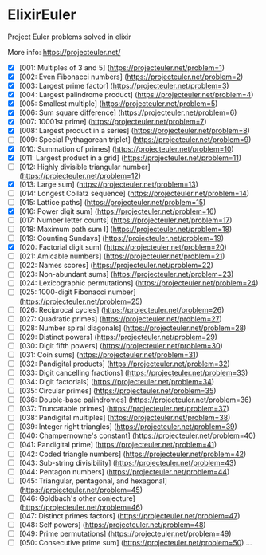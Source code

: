 # ElixirEuler

Project Euler problems solved in elixir

More info: https://projecteuler.net/

- [x] [001: Multiples of 3 and 5] (https://projecteuler.net/problem=1)
- [x] [002: Even Fibonacci numbers] (https://projecteuler.net/problem=2)
- [x] [003: Largest prime factor] (https://projecteuler.net/problem=3)
- [x] [004: Largest palindrome product] (https://projecteuler.net/problem=4)
- [x] [005: Smallest multiple] (https://projecteuler.net/problem=5)
- [x] [006: Sum square difference] (https://projecteuler.net/problem=6)
- [x] [007: 10001st prime] (https://projecteuler.net/problem=7)
- [x] [008: Largest product in a series] (https://projecteuler.net/problem=8)
- [ ] [009: Special Pythagorean triplet] (https://projecteuler.net/problem=9)
- [x] [010: Summation of primes] (https://projecteuler.net/problem=10)
- [x] [011: Largest product in a grid] (https://projecteuler.net/problem=11)
- [ ] [012: Highly divisible triangular number] (https://projecteuler.net/problem=12)
- [x] [013: Large sum] (https://projecteuler.net/problem=13)
- [ ] [014: Longest Collatz sequence] (https://projecteuler.net/problem=14)
- [ ] [015: Lattice paths] (https://projecteuler.net/problem=15)
- [x] [016: Power digit sum] (https://projecteuler.net/problem=16)
- [ ] [017: Number letter counts] (https://projecteuler.net/problem=17)
- [ ] [018: Maximum path sum I] (https://projecteuler.net/problem=18)
- [ ] [019: Counting Sundays] (https://projecteuler.net/problem=19)
- [x] [020: Factorial digit sum] (https://projecteuler.net/problem=20)
- [ ] [021: Amicable numbers] (https://projecteuler.net/problem=21)
- [ ] [022: Names scores] (https://projecteuler.net/problem=22)
- [ ] [023: Non-abundant sums] (https://projecteuler.net/problem=23)
- [ ] [024: Lexicographic permutations] (https://projecteuler.net/problem=24)
- [ ] [025: 1000-digit Fibonacci number] (https://projecteuler.net/problem=25)
- [ ] [026: Reciprocal cycles] (https://projecteuler.net/problem=26)
- [ ] [027: Quadratic primes] (https://projecteuler.net/problem=27)
- [ ] [028: Number spiral diagonals] (https://projecteuler.net/problem=28)
- [ ] [029: Distinct powers] (https://projecteuler.net/problem=29)
- [ ] [030: Digit fifth powers] (https://projecteuler.net/problem=30)
- [ ] [031: Coin sums] (https://projecteuler.net/problem=31)
- [ ] [032: Pandigital products] (https://projecteuler.net/problem=32)
- [ ] [033: Digit cancelling fractions] (https://projecteuler.net/problem=33)
- [ ] [034: Digit factorials] (https://projecteuler.net/problem=34)
- [ ] [035: Circular primes] (https://projecteuler.net/problem=35)
- [ ] [036: Double-base palindromes] (https://projecteuler.net/problem=36)
- [ ] [037: Truncatable primes] (https://projecteuler.net/problem=37)
- [ ] [038: Pandigital multiples] (https://projecteuler.net/problem=38)
- [ ] [039: Integer right triangles] (https://projecteuler.net/problem=39)
- [ ] [040: Champernowne's constant] (https://projecteuler.net/problem=40)
- [ ] [041: Pandigital prime] (https://projecteuler.net/problem=41)
- [ ] [042: Coded triangle numbers] (https://projecteuler.net/problem=42)
- [ ] [043: Sub-string divisibility] (https://projecteuler.net/problem=43)
- [ ] [044: Pentagon numbers] (https://projecteuler.net/problem=44)
- [ ] [045: Triangular, pentagonal, and hexagonal] (https://projecteuler.net/problem=45)
- [ ] [046: Goldbach's other conjecture] (https://projecteuler.net/problem=46)
- [ ] [047: Distinct primes factors] (https://projecteuler.net/problem=47)
- [ ] [048: Self powers] (https://projecteuler.net/problem=48)
- [ ] [049: Prime permutations] (https://projecteuler.net/problem=49)
- [ ] [050: Consecutive prime sum] (https://projecteuler.net/problem=50)
...